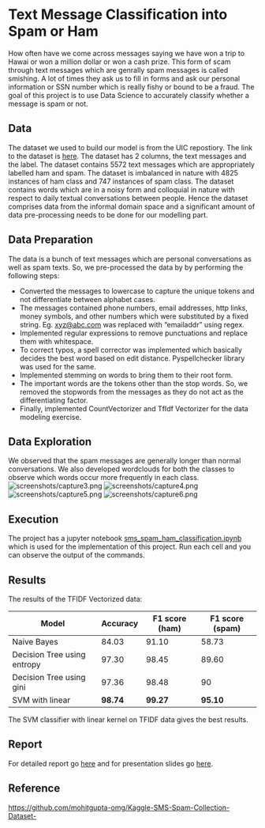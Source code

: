 # Text Message Classification into Spam or Ham
How often have we come across messages saying we have won a trip to Hawai or won a million dollar or won a cash prize.
This form of scam through text messages which are genrally spam messages is called smishing.
A lot of times they ask us to fill in forms and ask our personal information or SSN number which is really fishy or bound to be a fraud.
The goal of this project is to use Data Science to accurately classify whether a message is spam or not.

## Data
The dataset we used to build our model is from the UIC repostiory. The link to the dataset is [here](https://archive.ics.uci.edu/ml/datasets/sms+spam+collection).
The dataset has 2 columns, the text messages and the label.
The dataset contains 5572 text messages which are appropriately labelled ham and spam.
The dataset is imbalanced in nature with 4825 instances of ham class and 747 instances of spam class.
The dataset contains words which are in a noisy form and colloquial in nature with respect to daily textual conversations between people.
Hence the dataset comprises data from the informal domain space and a significant amount of data pre-processing needs to be done for our modelling part.

## Data Preparation
The data is a bunch of text messages which are personal conversations as well as spam texts.
So, we pre-processed the data by by performing the following steps:
 - Converted the messages to lowercase to capture the unique tokens and not differentiate between alphabet cases.
 - The messages contained phone numbers, email addresses, http links, money symbols, and other numbers which were substituted by a fixed string. Eg. xyz@abc.com was replaced with “emailaddr” using regex.
 - Implemented regular expressions to remove punctuations and replace them with whitespace.
 - To correct typos, a spell corrector was implemented which basically decides the best word based on edit distance. Pyspellchecker library was used for the same.
 - Implemented stemming on words to bring them to their root form.
 - The important words are the tokens other than the stop words. So, we removed the stopwords from the messages as they do not act as the differentiating factor.
 - Finally, implemented CountVectorizer and TfIdf Vectorizer for the data modeling exercise.


## Data Exploration
We observed that the spam messages are generally longer than normal conversations. We also developed wordclouds for both the classes to observe which words occur more frequently in each class.
![screenshots/capture3.png](screenshots/plot_images.png?raw=true)
![screenshots/capture4.png](screenshots/plot_images.png?raw=true)
![screenshots/capture5.png](screenshots/plot_images.png?raw=true)
![screenshots/capture6.png](screenshots/plot_images.png?raw=true)

## Execution
The project has a jupyter notebook [sms_spam_ham_classification.ipynb](https://github.com/utsav-195/sms-spam-ham-classification/blob/main/sms_spam_ham_classification.ipynb) which is used for the implementation of this project.
Run each cell and you can observe the output of the commands.

## Results
The results of the TFIDF Vectorized data:

| Model | Accuracy | F1 score (ham) | F1 score (spam) |
| --- | --- | --- | --- |
| Naive Bayes | 84.03 | 91.10 | 58.73 |
| Decision Tree using entropy | 97.30 | 98.45 | 89.60 | 
| Decision Tree using gini | 97.36 | 98.48 | 90 | 
| SVM with linear | **98.74** | **99.27** | **95.10** |
The SVM classifier with linear kernel on TFIDF data gives the best results.

## Report
For detailed report go [here](https://github.com/utsav-195/sms-spam-ham-classification/blob/main/Final%20project%20report.pdf) and for presentation slides go [here](https://github.com/utsav-195/sms-spam-ham-classification/blob/main/IDS%20Presentation.pdf).

## Reference
https://github.com/mohitgupta-omg/Kaggle-SMS-Spam-Collection-Dataset-
